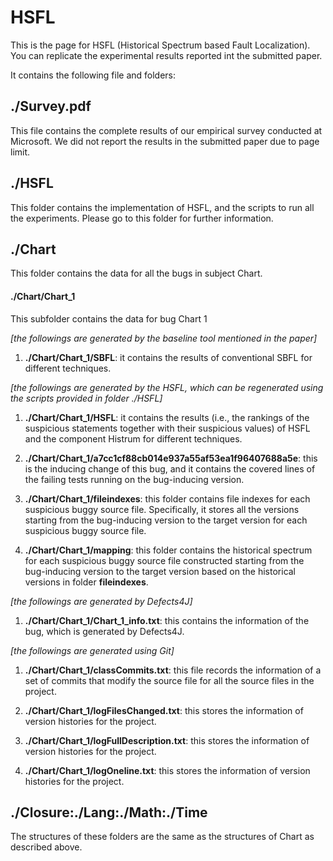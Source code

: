 # HSFL


This is the page for HSFL (Historical Spectrum based Fault Localization).
You can replicate the experimental results reported int the submitted paper.


It contains the following file and folders:


## ./Survey.pdf
This file contains the complete results of our empirical survey conducted at
Microsoft. 
We did not report the results in the submitted paper due to page limit.


## ./HSFL
This folder contains the implementation of HSFL, and the scripts to run all the experiments.
Please go to this folder for further information.


## ./Chart
This folder contains the data for all the bugs in subject Chart.

#### ./Chart/Chart\_1
This subfolder contains the data for bug Chart 1


*[the followings are generated by the baseline tool mentioned in the paper]*

1. **./Chart/Chart\_1/SBFL**: it contains the results of conventional SBFL for different techniques. 


*[the followings are generated by the HSFL, which can be regenerated using the scripts provided in folder ./HSFL]*

1. **./Chart/Chart\_1/HSFL**: it contains the results (i.e., the rankings of the suspicious statements together with their suspicious values) of HSFL and the component Histrum for different techniques.

2. **./Chart/Chart\_1/a7cc1cf88cb014e937a55af53ea1f96407688a5e**: this is the inducing
change of this bug, and it contains the covered lines of the failing tests running on
the bug-inducing version.

3. **./Chart/Chart\_1/fileindexes**: this folder contains file indexes for each
suspicious buggy source file. Specifically, it stores all the versions starting
from the bug-inducing version to the target version for each suspicious buggy
source file.

4. **./Chart/Chart\_1/mapping**: this folder contains the historical spectrum for each suspicious buggy source file constructed starting from the bug-inducing version to the target version based on the historical versions in folder **fileindexes**.

*[the followings are generated by Defects4J]*

1. **./Chart/Chart\_1/Chart_1_info.txt**: this contains the information of the bug, which is generated by Defects4J.

*[the followings are generated using Git]*

1. **./Chart/Chart_1/classCommits.txt**: this file records the information of a set of commits that modify the source file for all the source files in the project.

2. **./Chart/Chart_1/logFilesChanged.txt**: this stores the information of version histories for the project.

3. **./Chart/Chart_1/logFullDescription.txt**: this stores the information of version histories for the project.

4. **./Chart/Chart_1/logOneline.txt**: this stores the information of version histories for the project.




## ./Closure:./Lang:./Math:./Time
The structures of these folders are the same as the structures of Chart as described above.
